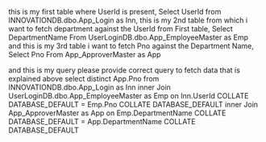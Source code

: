 this is my first table where UserId is present, Select UserId from INNOVATIONDB.dbo.App_Login as Inn,
this is my 2nd table from which i want to fetch department against the UserId from First table, Select DepartmentName From UserLoginDB.dbo.App_EmployeeMaster as Emp
and this is my 3rd table i want to fetch Pno against the Department Name, Select Pno From App_ApproverMaster as App 

and this is my query please provide correct query to fetch data that is explained above 
select  distinct App.Pno from INNOVATIONDB.dbo.App_Login as Inn
inner Join UserLoginDB.dbo.App_EmployeeMaster as Emp
on Inn.UserId COLLATE DATABASE_DEFAULT = Emp.Pno COLLATE DATABASE_DEFAULT
inner Join App_ApproverMaster as App
on Emp.DepartmentName COLLATE DATABASE_DEFAULT = App.DepartmentName COLLATE DATABASE_DEFAULT
